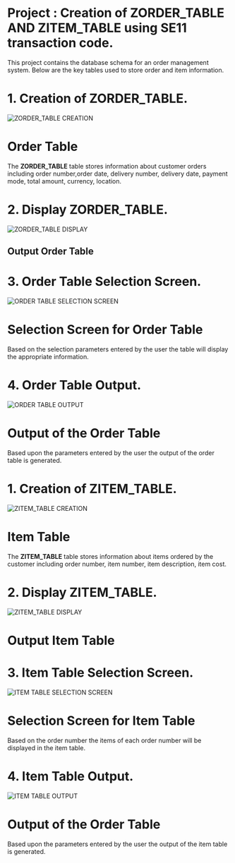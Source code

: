 # Project : Creation of  ZORDER_TABLE AND ZITEM_TABLE using SE11 transaction code.

This project contains the database schema for an order management system. Below are the key tables used to store order and item information.

# 1. Creation of ZORDER_TABLE.

![ZORDER_TABLE CREATION](https://github.com/user-attachments/assets/f339d97b-facd-4f4c-905b-4bc4c391edfd)
# Order Table

The **ZORDER_TABLE** table stores information about customer orders including order number,order date, delivery number, delivery date, payment mode, total amount, currency, location.

# 2. Display ZORDER_TABLE.

![ZORDER_TABLE DISPLAY](https://github.com/user-attachments/assets/a804d75e-76c1-41d9-8ac4-941b3e996a86)
## Output Order Table

# 3. Order Table Selection Screen.

![ORDER TABLE  SELECTION SCREEN](https://github.com/user-attachments/assets/5258c7fc-459d-483b-9735-7d007913cc16)
# Selection Screen for Order Table

Based on the selection parameters entered by the user the table will display the appropriate information.

# 4. Order Table Output.

![ORDER TABLE  OUTPUT](https://github.com/user-attachments/assets/e123b325-6ce9-4b93-bbc6-335d8d322c8b)
# Output of the Order Table

Based upon the parameters entered by the user the output of the order table is generated.

# 1. Creation of ZITEM_TABLE.

![ZITEM_TABLE CREATION](https://github.com/user-attachments/assets/7c715650-57d4-4616-9378-09423fb01f26)
# Item Table

The **ZITEM_TABLE** table stores information about items ordered by the customer including order number, item number, item description, item cost.

# 2. Display ZITEM_TABLE.

![ZITEM_TABLE DISPLAY](https://github.com/user-attachments/assets/e587c8f8-fcb7-473c-abf9-f80f5cfd188b)
# Output Item Table


# 3. Item Table Selection Screen.

![ITEM  TABLE SELECTION SCREEN](https://github.com/user-attachments/assets/858c0e82-dc12-4d9c-8d62-2e5343a4c87d)
# Selection Screen for Item Table

Based on the order number the items of each order number will be displayed in the item table.

# 4. Item Table Output.

![ITEM TABLE  OUTPUT](https://github.com/user-attachments/assets/a352f21e-6b8a-4efa-8812-9568dd27154e)
# Output of the Order Table

Based upon the parameters entered by the user the output of the item table is generated.










